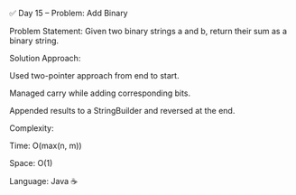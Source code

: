 ✅ Day 15 – Problem: Add Binary

Problem Statement:
Given two binary strings a and b, return their sum as a binary string.

Solution Approach:

Used two-pointer approach from end to start.

Managed carry while adding corresponding bits.

Appended results to a StringBuilder and reversed at the end.

Complexity:

Time: O(max(n, m))

Space: O(1)

Language: Java ☕
